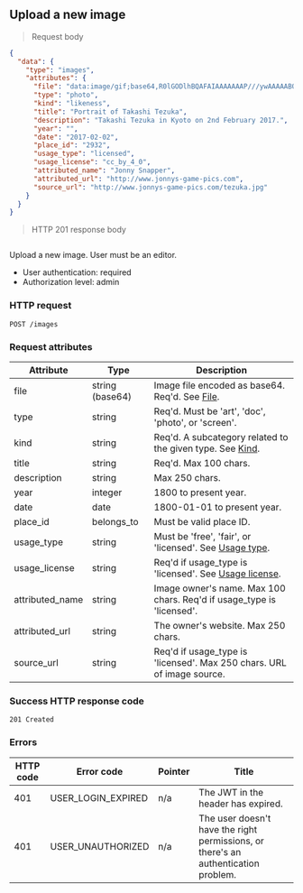## Upload a new image

> Request body

```JSON
{
  "data": {
    "type": "images",
    "attributes": {
      "file": "data:image/gif;base64,R0lGODlhBQAFAIAAAAAAAP///ywAAAAABQAFAAACBIyPqVgAOw==",
      "type": "photo",
      "kind": "likeness",
      "title": "Portrait of Takashi Tezuka",
      "description": "Takashi Tezuka in Kyoto on 2nd February 2017.",
      "year": "",
      "date": "2017-02-02",
      "place_id": "2932",
      "usage_type": "licensed",
      "usage_license": "cc_by_4_0",
      "attributed_name": "Jonny Snapper",
      "attributed_url": "http://www.jonnys-game-pics.com",
      "source_url": "http://www.jonnys-game-pics.com/tezuka.jpg"
    }
  }
}
```

> HTTP 201 response body

```JSON

```

Upload a new image. User must be an editor.

* User authentication: required
* Authorization level: admin

### HTTP request

`POST /images`

### Request attributes

Attribute | Type | Description
--------- | ---- | -----------
file | string (base64) | Image file encoded as base64. Req'd. See [File](#image_file).
type | string | Req'd. Must be 'art', 'doc', 'photo', or 'screen'.
kind | string | Req'd. A subcategory related to the given type. See [Kind](#image_kind).
title | string | Req'd. Max 100 chars.
description | string | Max 250 chars.
year | integer | 1800 to present year.
date | date | 1800-01-01 to present year.
place_id | belongs_to | Must be valid place ID.
usage_type | string | Must be 'free', 'fair', or 'licensed'. See [Usage type](#image_usage_type).
usage_license | string | Req'd if usage_type is 'licensed'. See [Usage license](#image_usage_license).
attributed_name | string | Image owner's name. Max 100 chars. Req'd if usage_type is 'licensed'.
attributed_url | string | The owner's website. Max 250 chars.
source_url | string | Req'd if usage_type is 'licensed'. Max 250 chars. URL of image source.

### Success HTTP response code

`201 Created`

### Errors

HTTP code | Error code | Pointer | Title
--------- | ---------- | ------- | -----
401 | USER_LOGIN_EXPIRED | n/a | The JWT in the header has expired.
401 | USER_UNAUTHORIZED | n/a | The user doesn't have the right permissions, or there's an authentication problem.
